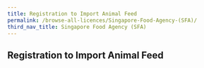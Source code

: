 ```yaml
---
title: Registration to Import Animal Feed
permalink: /browse-all-licences/Singapore-Food-Agency-(SFA)/
third_nav_title: Singapore Food Agency (SFA)
---
```

## Registration to Import Animal Feed
